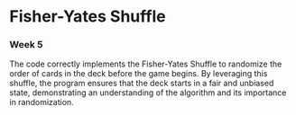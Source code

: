 # Fisher-Yates Shuffle

### Week 5

The code correctly implements the Fisher-Yates Shuffle to randomize the order of cards in the deck before the game begins. 
By leveraging this shuffle, the program ensures that the deck starts in a fair and unbiased state, demonstrating an understanding of the algorithm and its importance in randomization.
